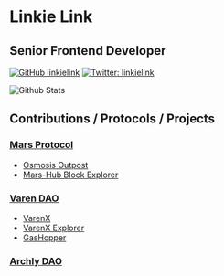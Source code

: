 # Linkie Link
## Senior Frontend Developer

[![GitHub linkielink](https://img.shields.io/github/followers/linkielink?label=follow&style=for-the-badge&logo=github)](https://github.com/linkielink)
[![Twitter: linkielink](https://img.shields.io/twitter/follow/linkielink?style=for-the-badge&logo=twitter)](https://twitter.com/linkielink)

![Github Stats](https://github-readme-stats.vercel.app/api?username=linkielink&count_private=true&show_icons=true&include_all_commits=true)

## Contributions / Protocols / Projects
### [Mars Protocol](https://marsprotocol.io)
  - [Osmosis Outpost](https://osmosis.marsprotocol.io)
  - [Mars-Hub Block Explorer](https://explorer.marsprotocol.io)

### [Varen DAO](https://varen.finance)
  - [VarenX](https://varenx.com)
  - [VarenX Explorer](https://explorer.varenx.com)
  - [GasHopper](https://gashopper.io)

### [Archly DAO](https://archly.fi)
